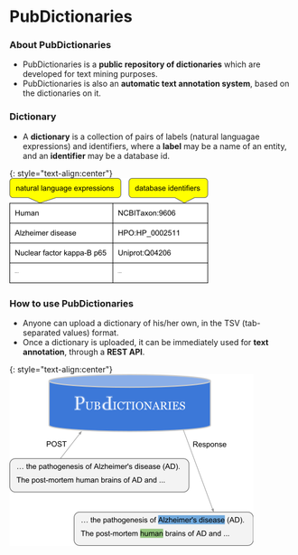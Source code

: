 # PubDictionaries
### About PubDictionaries
* PubDictionaries is a **public repository of dictionaries** which are developed for text mining purposes.
* PubDictionaries is also an **automatic text annotation system**, based on the dictionaries on it.

### Dictionary
* A **dictionary** is a collection of pairs of labels (natural languagae expressions) and identifiers, where a **label** may be a name of an entity, and an **identifier** may be a database id.

{: style="text-align:center"}
![Fig-1](https://raw.githubusercontent.com/dbcls/website/master/services/images/DBCLSservices_PubDictionaries_fig-1_180603.png)

### How to use PubDictionaries
* Anyone can upload a dictionary of his/her own, in the TSV (tab-separated values) format.
* Once a dictionary is uploaded, it can be immediately used for **text annotation**, through a **REST API**.

{: style="text-align:center"}
![Fig-1](https://raw.githubusercontent.com/dbcls/website/master/services/images/DBCLSservices_PubDictionaries_fig-2_180603.png)

